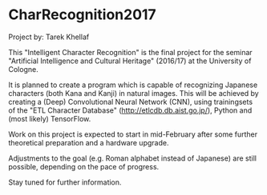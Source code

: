 # CharRecognition2017

Project by: Tarek Khellaf

This "Intelligent Character Recognition" is the final project for the seminar "Artificial Intelligence and Cultural Heritage" (2016/17) at the University of Cologne.

It is planned to create a program which is capable of recognizing Japanese characters (both Kana and Kanji) in natural images.
This will be achieved by creating a (Deep) Convolutional Neural Network (CNN), using trainingsets of the "ETL Character Database" (http://etlcdb.db.aist.go.jp/), Python and (most likely) TensorFlow.

Work on this project is expected to start in mid-February after some further theoretical preparation and a hardware upgrade.

Adjustments to the goal (e.g. Roman alphabet instead of Japanese) are still possible, depending on the pace of progress.

Stay tuned for further information.
